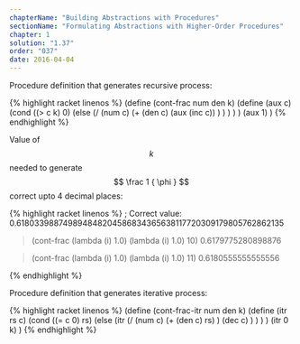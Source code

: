 ```yaml
---
chapterName: "Building Abstractions with Procedures"
sectionName: "Formulating Abstractions with Higher-Order Procedures"
chapter: 1
solution: "1.37"
order: "037"
date: 2016-04-04
---
```


Procedure definition that generates recursive process:

{% highlight racket linenos %}
(define (cont-frac num den k)
    (define (aux c)
        (cond ((> c k) 0)
              (else (/
                      (num c)
                      (+
                         (den c)
                         (aux (inc c))
                      )
                    )
              )
        )
    )
  (aux 1)
)
{% endhighlight %}

Value of $$ k $$ needed to generate $$ \frac 1 { \phi } $$ correct upto 4 decimal places:

{% highlight racket linenos %}
; Correct value: 0.618033988749894848204586834365638117720309179805762862135

> (cont-frac (lambda (i) 1.0) (lambda (i) 1.0) 10)
0.6179775280898876

> (cont-frac (lambda (i) 1.0) (lambda (i) 1.0) 11)
0.6180555555555556

{% endhighlight %}
        
 
        
Procedure definition that generates iterative process:

{% highlight racket linenos %}
(define (cont-frac-itr num den k)
    (define (itr rs c)
        (cond ((= c 0) rs)
              (else
                    (itr
                        (/
                           (num c)
                           (+ (den c) rs)
                        )
                        (dec c)
                    )
              )
        )
    )
  (itr 0 k)
)
{% endhighlight %}
